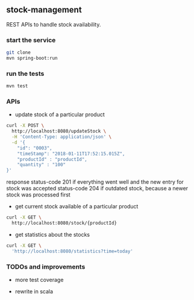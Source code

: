 ## stock-management

REST APIs to handle stock availability. 

### start the service

```bash
git clone 
mvn spring-boot:run
```

### run the tests
```bash
mvn test
```

### APIs
- update stock of a particular product

```bash
curl -X POST \
  http://localhost:8080/updateStock \
  -H 'Content-Type: application/json' \
  -d '{
	"id": "0003",
	"timeStamp": "2018-01-11T17:52:15.015Z",
	"productId" : "productId",
	"quantity" : "100"
}'
```
response
status-code 201 if everything went well and the new entry for stock was accepted
status-code 204 if outdated stock, because a newer stock was processed first

+ get current stock available of a particular
product

```bash
curl -X GET \
  http://localhost:8080/stock/{productId}
```

- get statistics about the stocks

```bash
curl -X GET \
  'http://localhost:8080/statistics?time=today'
```

### TODOs and improvements 
+ more test coverage
- rewrite in scala
